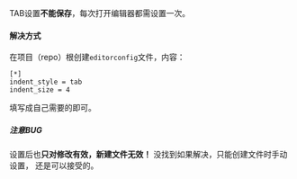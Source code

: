 TAB设置**不能保存**，每次打开编辑器都需设置一次。
#### 解决方式
在项目（repo）根创建`editorconfig`文件，内容：
```
[*]
indent_style = tab
indent_size = 4
```
填写成自己需要的即可。

##### 注意BUG
设置后也**只对修改有效，新建文件无效！**
没找到如果解决，只能创建文件时手动设置，
还是可以接受的。
